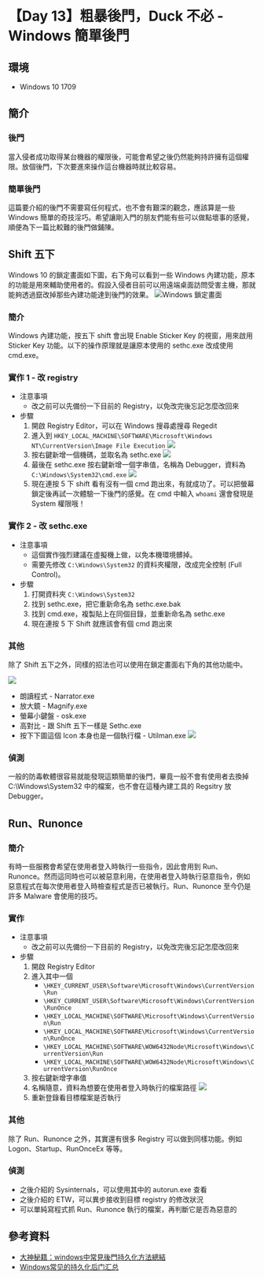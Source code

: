 # 【Day 13】粗暴後門，Duck 不必 - Windows 簡單後門

## 環境
* Windows 10 1709

## 簡介
### 後門
當入侵者成功取得某台機器的權限後，可能會希望之後仍然能夠持許擁有這個權限。放個後門，下次要進來操作這台機器時就比較容易。

### 簡單後門
這篇要介紹的後門不需要寫任何程式，也不會有艱深的觀念，應該算是一些 Windows 簡單的奇技淫巧。希望讓剛入門的朋友們能有些可以做點壞事的感覺，順便為下一篇比較難的後門做鋪陳。


## Shift 五下
Windows 10 的鎖定畫面如下圖，右下角可以看到一些 Windows 內建功能，原本的功能是用來輔助使用者的。假設入侵者目前可以用遠端桌面訪問受害主機，那就能夠透過竄改掉那些內建功能達到後門的效果。
![Windows 鎖定畫面](https://i.imgur.com/rz0rYPx.jpg)

### 簡介
Windows 內建功能，按五下 shift 會出現 Enable Sticker Key 的視窗，用來啟用 Sticker Key 功能。以下的操作原理就是讓原本使用的 sethc.exe 改成使用 cmd.exe。

### 實作 1 - 改 registry
* 注意事項
    * 改之前可以先備份一下目前的 Registry，以免改完後忘記怎麼改回來
* 步驟
    1. 開啟 Registry Editor，可以在 Windows 搜尋處搜尋 Regedit
    2. 進入到 `HKEY_LOCAL_MACHINE\SOFTWARE\Microsoft\Windows NT\CurrentVersion\Image File Execution`
        ![](https://i.imgur.com/QZmcKgL.png)
    3. 按右鍵新增一個機碼，並取名為 sethc.exe
        ![](https://i.imgur.com/He11izp.png)
    4. 最後在 sethc.exe 按右鍵新增一個字串值，名稱為 Debugger，資料為 `C:\Windows\System32\cmd.exe`
        ![](https://i.imgur.com/8heI5EA.png)
    5. 現在連按 5 下 shift 看有沒有一個 cmd 跑出來，有就成功了。可以把螢幕鎖定後再試一次體驗一下後門的感覺。在 cmd 中輸入 `whoami` 還會發現是 System 權限哦！

### 實作 2 - 改 sethc.exe
* 注意事項
    * 這個實作強烈建議在虛擬機上做，以免本機環境髒掉。
    * 需要先修改 `C:\Windows\System32` 的資料夾權限，改成完全控制 (Full Control)。
* 步驟
    1. 打開資料夾 `C:\Windows\System32`
    2. 找到 sethc.exe，把它重新命名為 sethc.exe.bak
    3. 找到 cmd.exe，複製貼上在同個目錄，並重新命名為 sethc.exe
    4. 現在連按 5 下 Shift 就應該會有個 cmd 跑出來

### 其他
除了 Shift 五下之外，同樣的招法也可以使用在鎖定畫面右下角的其他功能中。

![](https://i.imgur.com/gSUJbtk.png)
* 朗讀程式 - Narrator.exe
* 放大鏡 - Magnify.exe
* 螢幕小鍵盤 - osk.exe
* 高對比 - 跟 Shift 五下一樣是 Sethc.exe
* 按下下圖這個 Icon 本身也是一個執行檔 - Utilman.exe
    ![](https://i.imgur.com/knbRCS3.png)

### 偵測
一般的防毒軟體很容易就能發現這類簡單的後門，畢竟一般不會有使用者去換掉 C:\Windows\System32 中的檔案，也不會在這種內建工具的 Regsitry 放 Debugger。

## Run、Runonce
### 簡介
有時一些服務會希望在使用者登入時執行一些指令，因此會用到 Run、Runonce。然而這同時也可以被惡意利用，在使用者登入時執行惡意指令，例如惡意程式在每次使用者登入時檢查程式是否已被執行。Run、Runonce 至今仍是許多 Malware 會使用的技巧。

### 實作
* 注意事項
    * 改之前可以先備份一下目前的 Registry，以免改完後忘記怎麼改回來
* 步驟
    1. 開啟 Registry Editor
    2. 進入其中一個
        * `\HKEY_CURRENT_USER\Software\Microsoft\Windows\CurrentVersion\Run`
        * `\HKEY_CURRENT_USER\Software\Microsoft\Windows\CurrentVersion\RunOnce`
        * `\HKEY_LOCAL_MACHINE\SOFTWARE\Microsoft\Windows\CurrentVersion\Run`
        * `\HKEY_LOCAL_MACHINE\SOFTWARE\Microsoft\Windows\CurrentVersion\RunOnce`
        * `\HKEY_LOCAL_MACHINE\SOFTWARE\WOW6432Node\Microsoft\Windows\CurrentVersion\Run`
        * `\HKEY_LOCAL_MACHINE\SOFTWARE\WOW6432Node\Microsoft\Windows\CurrentVersion\RunOnce`
    3. 按右鍵新增字串值
    4. 名稱隨意，資料為想要在使用者登入時執行的檔案路徑
        ![](https://i.imgur.com/JgnmV4i.png)
    5. 重新登錄看目標檔案是否執行

### 其他
除了 Run、Runonce 之外，其實還有很多 Registry 可以做到同樣功能。例如 Logon、Startup、RunOnceEx 等等。

### 偵測
* 之後介紹的 Sysinternals，可以使用其中的 autorun.exe 查看
* 之後介紹的 ETW，可以異步接收到目標 registry 的修改狀況
* 可以單純寫程式抓 Run、Runonce 執行的檔案，再判斷它是否為惡意的

## 參考資料
* [大神秘籍：windows中常見後門持久化方法總結](https://kknews.cc/zh-tw/code/442vbzx.html)
* [Windows常见的持久化后门汇总](https://cloud.tencent.com/developer/article/1645257)
